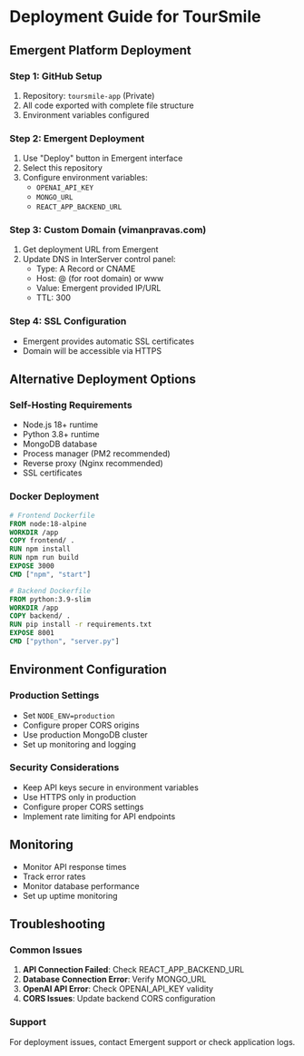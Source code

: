# Deployment Guide for TourSmile

## Emergent Platform Deployment

### Step 1: GitHub Setup
1. Repository: `toursmile-app` (Private)
2. All code exported with complete file structure
3. Environment variables configured

### Step 2: Emergent Deployment
1. Use "Deploy" button in Emergent interface
2. Select this repository
3. Configure environment variables:
   - `OPENAI_API_KEY`
   - `MONGO_URL`
   - `REACT_APP_BACKEND_URL`

### Step 3: Custom Domain (vimanpravas.com)
1. Get deployment URL from Emergent
2. Update DNS in InterServer control panel:
   - Type: A Record or CNAME
   - Host: @ (for root domain) or www
   - Value: Emergent provided IP/URL
   - TTL: 300

### Step 4: SSL Configuration
- Emergent provides automatic SSL certificates
- Domain will be accessible via HTTPS

## Alternative Deployment Options

### Self-Hosting Requirements
- Node.js 18+ runtime
- Python 3.8+ runtime  
- MongoDB database
- Process manager (PM2 recommended)
- Reverse proxy (Nginx recommended)
- SSL certificates

### Docker Deployment
```dockerfile
# Frontend Dockerfile
FROM node:18-alpine
WORKDIR /app
COPY frontend/ .
RUN npm install
RUN npm run build
EXPOSE 3000
CMD ["npm", "start"]

# Backend Dockerfile  
FROM python:3.9-slim
WORKDIR /app
COPY backend/ .
RUN pip install -r requirements.txt
EXPOSE 8001
CMD ["python", "server.py"]
```

## Environment Configuration

### Production Settings
- Set `NODE_ENV=production`
- Configure proper CORS origins
- Use production MongoDB cluster
- Set up monitoring and logging

### Security Considerations
- Keep API keys secure in environment variables
- Use HTTPS only in production
- Configure proper CORS settings
- Implement rate limiting for API endpoints

## Monitoring
- Monitor API response times
- Track error rates
- Monitor database performance
- Set up uptime monitoring

## Troubleshooting

### Common Issues
1. **API Connection Failed**: Check REACT_APP_BACKEND_URL
2. **Database Connection Error**: Verify MONGO_URL
3. **OpenAI API Error**: Check OPENAI_API_KEY validity
4. **CORS Issues**: Update backend CORS configuration

### Support
For deployment issues, contact Emergent support or check application logs.